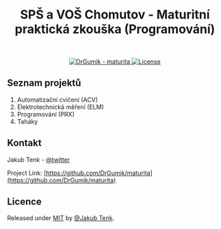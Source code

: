 <p align="center">
  <h1 align="center">SPŠ a VOŠ Chomutov - Maturitní praktická zkouška (Programování)</h1>
  
  <br />

  <p align="center">
    <a href="https://github.com/DrGumik/maturita">
      <img src="https://img.shields.io/static/v1?label=DrGumik&message=maturita&color=yellow&logo=github" alt="DrGumik - maturita">
    </a>
    <a href="https://github.com/DrGumik/maturita/blob/main/LICENSE"><img src="https://img.shields.io/badge/License-MIT-blueviolet" alt="License"></a>
   </p>
</p>



<!-- TABLE OF CONTENTS -->
## Seznam projektů
<ol>
  <li>
    Automatizační cvičení (ACV)
  </li>
  <li>
    Elektrotechnická měření (ELM)
  </li>
  <li>
    Programování (PRX)
  </li>
  <li>
    Taháky
  </li>
</ol>

<!-- CONTACT -->
## Kontakt

Jakub Tenk - [@twitter](https://twitter.com/DrGumik)

Project Link: [https://github.com/DrGumik/maturita](https://github.com/DrGumik/maturita)

<!-- LICENSE -->
## Licence

Released under <a href="/LICENSE">MIT</a> by <a href="https://github.com/DrGumik">@Jakub Tenk</a>.
